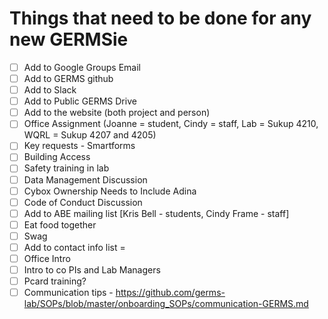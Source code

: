 # Things that need to be done for any new GERMSie

- [ ] Add to Google Groups Email
- [ ] Add to GERMS github
- [ ] Add to Slack
- [ ] Add to Public GERMS Drive
- [ ] Add to the website (both project and person)
- [ ] Office Assignment (Joanne = student, Cindy = staff, Lab = Sukup 4210, WQRL = Sukup 4207 and 4205)
- [ ] Key requests - Smartforms
- [ ] Building Access
- [ ] Safety training in lab
- [ ] Data Management Discussion
- [ ] Cybox Ownership Needs to Include Adina
- [ ] Code of Conduct Discussion
- [ ] Add to ABE mailing list [Kris Bell - students, Cindy Frame - staff]
- [ ] Eat food together
- [ ] Swag
- [ ] Add to contact info list =
- [ ] Office Intro
- [ ] Intro to co PIs and Lab Managers
- [ ] Pcard training?
- [ ] Communication tips - https://github.com/germs-lab/SOPs/blob/master/onboarding_SOPs/communication-GERMS.md
